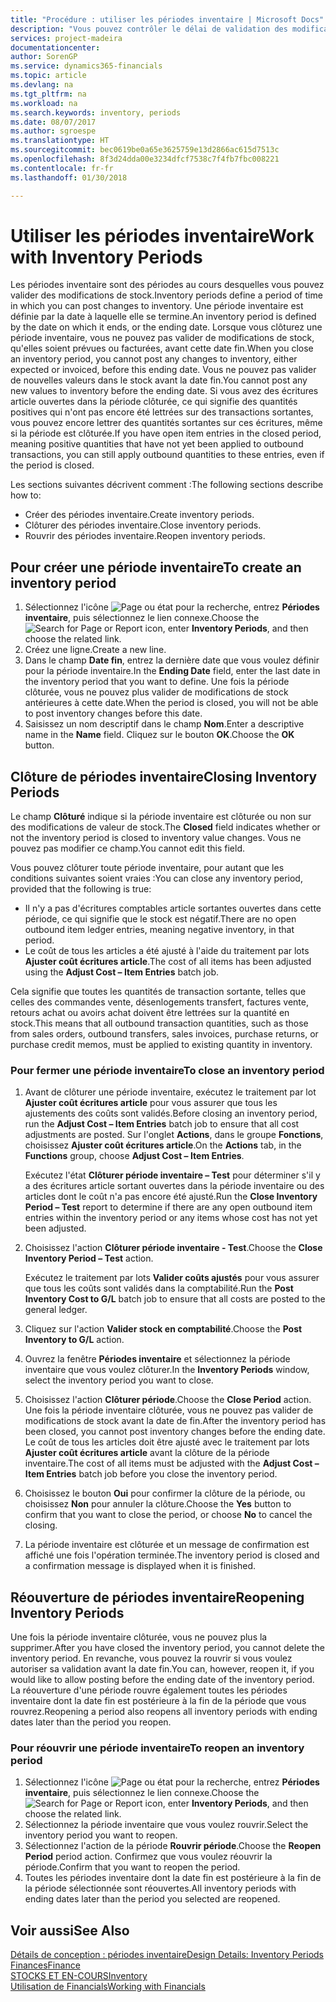 ```yaml
---
title: "Procédure : utiliser les périodes inventaire | Microsoft Docs"
description: "Vous pouvez contrôler le délai de validation des modifications du stock en définissant des périodes inventaire."
services: project-madeira
documentationcenter: 
author: SorenGP
ms.service: dynamics365-financials
ms.topic: article
ms.devlang: na
ms.tgt_pltfrm: na
ms.workload: na
ms.search.keywords: inventory, periods
ms.date: 08/07/2017
ms.author: sgroespe
ms.translationtype: HT
ms.sourcegitcommit: bec0619be0a65e3625759e13d2866ac615d7513c
ms.openlocfilehash: 8f3d24dda00e3234dfcf7538c7f4fb7fbc008221
ms.contentlocale: fr-fr
ms.lasthandoff: 01/30/2018

---
```

# <a name="work-with-inventory-periods"></a><span data-ttu-id="bf720-103">Utiliser les périodes inventaire</span><span class="sxs-lookup"><span data-stu-id="bf720-103">Work with Inventory Periods</span></span>
<span data-ttu-id="bf720-104">Les périodes inventaire sont des périodes au cours desquelles vous pouvez valider des modifications de stock.</span><span class="sxs-lookup"><span data-stu-id="bf720-104">Inventory periods define a period of time in which you can post changes to inventory.</span></span> <span data-ttu-id="bf720-105">Une période inventaire est définie par la date à laquelle elle se termine.</span><span class="sxs-lookup"><span data-stu-id="bf720-105">An inventory period is defined by the date on which it ends, or the ending date.</span></span> <span data-ttu-id="bf720-106">Lorsque vous clôturez une période inventaire, vous ne pouvez pas valider de modifications de stock, qu'elles soient prévues ou facturées, avant cette date fin.</span><span class="sxs-lookup"><span data-stu-id="bf720-106">When you close an inventory period, you cannot post any changes to inventory, either expected or invoiced, before this ending date.</span></span> <span data-ttu-id="bf720-107">Vous ne pouvez pas valider de nouvelles valeurs dans le stock avant la date fin.</span><span class="sxs-lookup"><span data-stu-id="bf720-107">You cannot post any new values to inventory before the ending date.</span></span> <span data-ttu-id="bf720-108">Si vous avez des écritures article ouvertes dans la période clôturée, ce qui signifie des quantités positives qui n'ont pas encore été lettrées sur des transactions sortantes, vous pouvez encore lettrer des quantités sortantes sur ces écritures, même si la période est clôturée.</span><span class="sxs-lookup"><span data-stu-id="bf720-108">If you have open item entries in the closed period, meaning positive quantities that have not yet been applied to outbound transactions, you can still apply outbound quantities to these entries, even if the period is closed.</span></span>  

<span data-ttu-id="bf720-109">Les sections suivantes décrivent comment :</span><span class="sxs-lookup"><span data-stu-id="bf720-109">The following sections describe how to:</span></span>  

* <span data-ttu-id="bf720-110">Créer des périodes inventaire.</span><span class="sxs-lookup"><span data-stu-id="bf720-110">Create inventory periods.</span></span>  
* <span data-ttu-id="bf720-111">Clôturer des périodes inventaire.</span><span class="sxs-lookup"><span data-stu-id="bf720-111">Close inventory periods.</span></span>  
* <span data-ttu-id="bf720-112">Rouvrir des périodes inventaire.</span><span class="sxs-lookup"><span data-stu-id="bf720-112">Reopen inventory periods.</span></span>  

## <a name="to-create-an-inventory-period"></a><span data-ttu-id="bf720-113">Pour créer une période inventaire</span><span class="sxs-lookup"><span data-stu-id="bf720-113">To create an inventory period</span></span>  
1. <span data-ttu-id="bf720-114">Sélectionnez l'icône ![Page ou état pour la recherche](media/ui-search/search_small.png "icône Page ou état pour la recherche"), entrez **Périodes inventaire**, puis sélectionnez le lien connexe.</span><span class="sxs-lookup"><span data-stu-id="bf720-114">Choose the ![Search for Page or Report](media/ui-search/search_small.png "Search for Page or Report icon") icon, enter **Inventory Periods**, and then choose the related link.</span></span>  
2. <span data-ttu-id="bf720-115">Créez une ligne.</span><span class="sxs-lookup"><span data-stu-id="bf720-115">Create a new line.</span></span>  
3. <span data-ttu-id="bf720-116">Dans le champ **Date fin**, entrez la dernière date que vous voulez définir pour la période inventaire.</span><span class="sxs-lookup"><span data-stu-id="bf720-116">In the **Ending Date** field, enter the last date in the inventory period that you want to define.</span></span> <span data-ttu-id="bf720-117">Une fois la période clôturée, vous ne pouvez plus valider de modifications de stock antérieures à cette date.</span><span class="sxs-lookup"><span data-stu-id="bf720-117">When the period is closed, you will not be able to post inventory changes before this date.</span></span>  
4. <span data-ttu-id="bf720-118">Saisissez un nom descriptif dans le champ **Nom**.</span><span class="sxs-lookup"><span data-stu-id="bf720-118">Enter a descriptive name in the **Name** field.</span></span> <span data-ttu-id="bf720-119">Cliquez sur le bouton **OK**.</span><span class="sxs-lookup"><span data-stu-id="bf720-119">Choose the **OK** button.</span></span>  

## <a name="closing-inventory-periods"></a><span data-ttu-id="bf720-120">Clôture de périodes inventaire</span><span class="sxs-lookup"><span data-stu-id="bf720-120">Closing Inventory Periods</span></span>  
<span data-ttu-id="bf720-121">Le champ **Clôturé** indique si la période inventaire est clôturée ou non sur des modifications de valeur de stock.</span><span class="sxs-lookup"><span data-stu-id="bf720-121">The **Closed** field indicates whether or not the inventory period is closed to inventory value changes.</span></span> <span data-ttu-id="bf720-122">Vous ne pouvez pas modifier ce champ.</span><span class="sxs-lookup"><span data-stu-id="bf720-122">You cannot edit this field.</span></span>  

<span data-ttu-id="bf720-123">Vous pouvez clôturer toute période inventaire, pour autant que les conditions suivantes soient vraies :</span><span class="sxs-lookup"><span data-stu-id="bf720-123">You can close any inventory period, provided that the following is true:</span></span>  

* <span data-ttu-id="bf720-124">Il n'y a pas d'écritures comptables article sortantes ouvertes dans cette période, ce qui signifie que le stock est négatif.</span><span class="sxs-lookup"><span data-stu-id="bf720-124">There are no open outbound item ledger entries, meaning negative inventory, in that period.</span></span>  
* <span data-ttu-id="bf720-125">Le coût de tous les articles a été ajusté à l'aide du traitement par lots **Ajuster coût écritures article**.</span><span class="sxs-lookup"><span data-stu-id="bf720-125">The cost of all items has been adjusted using the **Adjust Cost – Item Entries** batch job.</span></span>  

<span data-ttu-id="bf720-126">Cela signifie que toutes les quantités de transaction sortante, telles que celles des commandes vente, désenlogements transfert, factures vente, retours achat ou avoirs achat doivent être lettrées sur la quantité en stock.</span><span class="sxs-lookup"><span data-stu-id="bf720-126">This means that all outbound transaction quantities, such as those from sales orders, outbound transfers, sales invoices, purchase returns, or purchase credit memos, must be applied to existing quantity in inventory.</span></span>  

### <a name="to-close-an-inventory-period"></a><span data-ttu-id="bf720-127">Pour fermer une période inventaire</span><span class="sxs-lookup"><span data-stu-id="bf720-127">To close an inventory period</span></span>  
1. <span data-ttu-id="bf720-128">Avant de clôturer une période inventaire, exécutez le traitement par lot **Ajuster coût écritures article** pour vous assurer que tous les ajustements des coûts sont validés.</span><span class="sxs-lookup"><span data-stu-id="bf720-128">Before closing an inventory period, run the **Adjust Cost – Item Entries** batch job to ensure that all cost adjustments are posted.</span></span> <span data-ttu-id="bf720-129">Sur l'onglet **Actions**, dans le groupe **Fonctions**, choisissez **Ajuster coût écritures article**.</span><span class="sxs-lookup"><span data-stu-id="bf720-129">On the **Actions** tab, in the **Functions** group, choose **Adjust Cost – Item Entries**.</span></span>  

     <span data-ttu-id="bf720-130">Exécutez l'état **Clôturer période inventaire – Test** pour déterminer s'il y a des écritures article sortant ouvertes dans la période inventaire ou des articles dont le coût n'a pas encore été ajusté.</span><span class="sxs-lookup"><span data-stu-id="bf720-130">Run the **Close Inventory Period – Test** report to determine if there are any open outbound item entries within the inventory period or any items whose cost has not yet been adjusted.</span></span>  
2. <span data-ttu-id="bf720-131">Choisissez l'action **Clôturer période inventaire - Test**.</span><span class="sxs-lookup"><span data-stu-id="bf720-131">Choose the **Close Inventory Period – Test** action.</span></span>  

     <span data-ttu-id="bf720-132">Exécutez le traitement par lots **Valider coûts ajustés** pour vous assurer que tous les coûts sont validés dans la comptabilité.</span><span class="sxs-lookup"><span data-stu-id="bf720-132">Run the **Post Inventory Cost to G/L** batch job to ensure that all costs are posted to the general ledger.</span></span>  
3. <span data-ttu-id="bf720-133">Cliquez sur l'action **Valider stock en comptabilité**.</span><span class="sxs-lookup"><span data-stu-id="bf720-133">Choose the **Post Inventory to G/L** action.</span></span>  
4. <span data-ttu-id="bf720-134">Ouvrez la fenêtre **Périodes inventaire** et sélectionnez la période inventaire que vous voulez clôturer.</span><span class="sxs-lookup"><span data-stu-id="bf720-134">In the **Inventory Periods** window, select the inventory period you want to close.</span></span>  
5. <span data-ttu-id="bf720-135">Choisissez l'action **Clôturer période**.</span><span class="sxs-lookup"><span data-stu-id="bf720-135">Choose the **Close Period** action.</span></span> <span data-ttu-id="bf720-136">Une fois la période inventaire clôturée, vous ne pouvez pas valider de modifications de stock avant la date de fin.</span><span class="sxs-lookup"><span data-stu-id="bf720-136">After the inventory period has been closed, you cannot post inventory changes before the ending date.</span></span> <span data-ttu-id="bf720-137">Le coût de tous les articles doit être ajusté avec le traitement par lots **Ajuster coût écritures article** avant la clôture de la période inventaire.</span><span class="sxs-lookup"><span data-stu-id="bf720-137">The cost of all items must be adjusted with the **Adjust Cost – Item Entries** batch job before you close the inventory period.</span></span>  
6. <span data-ttu-id="bf720-138">Choisissez le bouton **Oui** pour confirmer la clôture de la période, ou choisissez **Non** pour annuler la clôture.</span><span class="sxs-lookup"><span data-stu-id="bf720-138">Choose the **Yes** button to confirm that you want to close the period, or choose **No** to cancel the closing.</span></span>  
7. <span data-ttu-id="bf720-139">La période inventaire est clôturée et un message de confirmation est affiché une fois l'opération terminée.</span><span class="sxs-lookup"><span data-stu-id="bf720-139">The inventory period is closed and a confirmation message is displayed when it is finished.</span></span>  

## <a name="reopening-inventory-periods"></a><span data-ttu-id="bf720-140">Réouverture de périodes inventaire</span><span class="sxs-lookup"><span data-stu-id="bf720-140">Reopening Inventory Periods</span></span>  
<span data-ttu-id="bf720-141">Une fois la période inventaire clôturée, vous ne pouvez plus la supprimer.</span><span class="sxs-lookup"><span data-stu-id="bf720-141">After you have closed the inventory period, you cannot delete the inventory period.</span></span> <span data-ttu-id="bf720-142">En revanche, vous pouvez la rouvrir si vous voulez autoriser sa validation avant la date fin.</span><span class="sxs-lookup"><span data-stu-id="bf720-142">You can, however, reopen it, if you would like to allow posting before the ending date of the inventory period.</span></span> <span data-ttu-id="bf720-143">La réouverture d'une période rouvre également toutes les périodes inventaire dont la date fin est postérieure à la fin de la période que vous rouvrez.</span><span class="sxs-lookup"><span data-stu-id="bf720-143">Reopening a period also reopens all inventory periods with ending dates later than the period you reopen.</span></span>  

### <a name="to-reopen-an-inventory-period"></a><span data-ttu-id="bf720-144">Pour réouvrir une période inventaire</span><span class="sxs-lookup"><span data-stu-id="bf720-144">To reopen an inventory period</span></span>  
1. <span data-ttu-id="bf720-145">Sélectionnez l'icône ![Page ou état pour la recherche](media/ui-search/search_small.png "Page ou état pour la recherche"), entrez **Périodes inventaire**, puis sélectionnez le lien connexe.</span><span class="sxs-lookup"><span data-stu-id="bf720-145">Choose the ![Search for Page or Report](media/ui-search/search_small.png "Search for Page or Report icon") icon, enter **Inventory Periods**, and then choose the related link.</span></span>  
2. <span data-ttu-id="bf720-146">Sélectionnez la période inventaire que vous voulez rouvrir.</span><span class="sxs-lookup"><span data-stu-id="bf720-146">Select the inventory period you want to reopen.</span></span>  
3. <span data-ttu-id="bf720-147">Sélectionnez l'action de la période **Rouvrir période**.</span><span class="sxs-lookup"><span data-stu-id="bf720-147">Choose the **Reopen Period** period action.</span></span> <span data-ttu-id="bf720-148">Confirmez que vous voulez réouvrir la période.</span><span class="sxs-lookup"><span data-stu-id="bf720-148">Confirm that you want to reopen the period.</span></span>  
4. <span data-ttu-id="bf720-149">Toutes les périodes inventaire dont la date fin est postérieure à la fin de la période sélectionnée sont réouvertes.</span><span class="sxs-lookup"><span data-stu-id="bf720-149">All inventory periods with ending dates later than the period you selected are reopened.</span></span>  

## <a name="see-also"></a><span data-ttu-id="bf720-150">Voir aussi</span><span class="sxs-lookup"><span data-stu-id="bf720-150">See Also</span></span>  
[<span data-ttu-id="bf720-151">Détails de conception : périodes inventaire</span><span class="sxs-lookup"><span data-stu-id="bf720-151">Design Details: Inventory Periods</span></span>](design-details-inventory-periods.md)  
[<span data-ttu-id="bf720-152">Finances</span><span class="sxs-lookup"><span data-stu-id="bf720-152">Finance</span></span>](finance.md)  
[<span data-ttu-id="bf720-153">STOCKS ET EN-COURS</span><span class="sxs-lookup"><span data-stu-id="bf720-153">Inventory</span></span>](inventory-manage-inventory.md)  
[<span data-ttu-id="bf720-154">Utilisation de Financials</span><span class="sxs-lookup"><span data-stu-id="bf720-154">Working with Financials</span></span>](ui-work-product.md)

